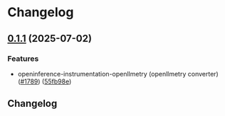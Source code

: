 # Changelog

## [0.1.1](https://github.com/Arize-ai/openinference/compare/python-openinference-instrumentation-openllmetry-v0.1.0...python-openinference-instrumentation-openllmetry-v0.1.1) (2025-07-02)


### Features

* openinference-instrumentation-openllmetry (openllmetry converter) ([#1789](https://github.com/Arize-ai/openinference/issues/1789)) ([55fb98e](https://github.com/Arize-ai/openinference/commit/55fb98e8f23dd1d485a760e04496e0629bce6de0))

## Changelog
